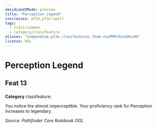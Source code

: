 ```yaml
---
obsidianUIMode: preview
title: "Perception Legend"
cssclasses: pf2e,pf2e-spell
tags:
  - trait/common
  - category/classfeature
aliases: "Compendium.pf2e.classfeatures.Item.nLwPMPLRne1HnL00"
license: OGL
---
```

# Perception Legend
## Feat 13
### 

**Category** classfeature; 




You notice the almost imperceptible. Your proficiency rank for Perception increases to legendary.

*Source: Pathfinder Core Rulebook*
*OGL*